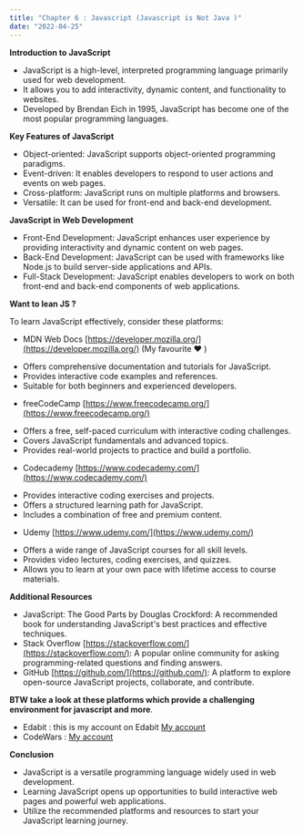 ```yaml
---
title: "Chapter 6 : Javascript (Javascript is Not Java )"
date: "2022-04-25"
---
```


**Introduction to JavaScript**

- JavaScript is a high-level, interpreted programming language primarily used for web development.
- It allows you to add interactivity, dynamic content, and functionality to websites.
- Developed by Brendan Eich in 1995, JavaScript has become one of the most popular programming languages.

**Key Features of JavaScript**

- Object-oriented: JavaScript supports object-oriented programming paradigms.
- Event-driven: It enables developers to respond to user actions and events on web pages.
- Cross-platform: JavaScript runs on multiple platforms and browsers.
- Versatile: It can be used for front-end and back-end development.

**JavaScript in Web Development**

- Front-End Development: JavaScript enhances user experience by providing interactivity and dynamic content on web pages.
- Back-End Development: JavaScript can be used with frameworks like Node.js to build server-side applications and APIs.
- Full-Stack Development: JavaScript enables developers to work on both front-end and back-end components of web applications.

**Want to lean JS ?**

To learn JavaScript effectively, consider these platforms:

- MDN Web Docs [https://developer.mozilla.org/](https://developer.mozilla.org/) (My favourite ♥ )

* Offers comprehensive documentation and tutorials for JavaScript.
* Provides interactive code examples and references.
* Suitable for both beginners and experienced developers.

- freeCodeCamp [https://www.freecodecamp.org/](https://www.freecodecamp.org/)

* Offers a free, self-paced curriculum with interactive coding challenges.
* Covers JavaScript fundamentals and advanced topics.
* Provides real-world projects to practice and build a portfolio.

- Codecademy [https://www.codecademy.com/](https://www.codecademy.com/)

* Provides interactive coding exercises and projects.
* Offers a structured learning path for JavaScript.
* Includes a combination of free and premium content.

- Udemy [https://www.udemy.com/](https://www.udemy.com/)

* Offers a wide range of JavaScript courses for all skill levels.
* Provides video lectures, coding exercises, and quizzes.
* Allows you to learn at your own pace with lifetime access to course materials.

**Additional Resources**

- JavaScript: The Good Parts by Douglas Crockford: A recommended book for understanding JavaScript's best practices and effective techniques.
- Stack Overflow [https://stackoverflow.com/](https://stackoverflow.com/): A popular online community for asking programming-related questions and finding answers.
- GitHub [https://github.com/](https://github.com/): A platform to explore open-source JavaScript projects, collaborate, and contribute.

**BTW take a look at these platforms which provide a challenging environment for javascript and more**.
- Edabit : this is my account on Edabit [My account](https://edabit.com/user/SRyNsQGPQzMvQhWaT)
- CodeWars : [My account](https://www.codewars.com/users/MarinosTBH)

**Conclusion**

- JavaScript is a versatile programming language widely used in web development.
- Learning JavaScript opens up opportunities to build interactive web pages and powerful web applications.
- Utilize the recommended platforms and resources to start your JavaScript learning journey.
